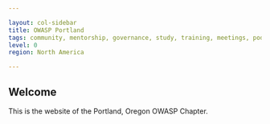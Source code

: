 ```yaml
---

layout: col-sidebar
title: OWASP Portland
tags: community, mentorship, governance, study, training, meetings, podcasts, committees, sponsors
level: 0
region: North America

---
```


## Welcome

This is the website of the Portland, Oregon OWASP Chapter.
